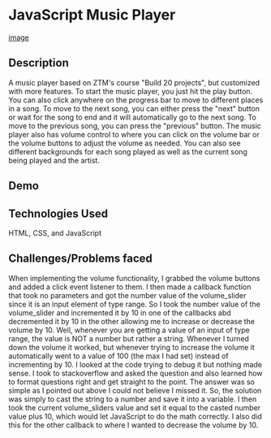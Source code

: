 # JavaScript Music Player
[image](https://github.com/RandyGoldsmith/js-music-player/blob/main/snippet1.png)

## Description
A music player based on ZTM's course "Build 20 projects", but customized with more features. To start the music player, you just hit the play button. You can also click anywhere 
on the progress bar to move to different places in a song. To move to the next song, you can either press the "next" button
or wait for the song to end and it will automatically go to the next song. To move to the previous song, you can press the "previous" button.
The music player also has volume control to where you can click on the volume bar or the volume buttons to adjust the volume as needed.
You can also see different backgrounds for each song played as well as the current song being played and the artist. 

## Demo


## Technologies Used
HTML, CSS, and JavaScript


## Challenges/Problems faced
When implementing the volume functionality, I grabbed the volume buttons and added a click event listener to them. I then made a callback function
that took no parameters and got the number value of the volume_slider since it is an input element of type range. So I took the number value of the volume_slider
and incremented it by 10 in one of the callbacks abd decremented it by 10 in the other allowing me to increase or decrease the volume by 10. Well, whenever you 
are getting a value of an input of type range, the value is NOT a number but rather a string. Whenever I turned down the volume it worked, but whenever trying to 
increase the volume it automatically went to a value of 100 (the max I had set) instead of incrementing by 10. I looked at the code trying to debug it but nothing
made sense. I took to stackoverflow and asked the question and also learned how to format questions right and get straight to the point. The answer was so simple
as I pointed out above I could not believe I missed it. So, the solution was simply to cast the string to a number and save it into a variable. I then took the current
volume_sliders value and set it equal to the casted number value plus 10, which would let JavaScript to do the math correctly. I also did this for the other callback
to where I wanted to decrease the volume by 10. 
